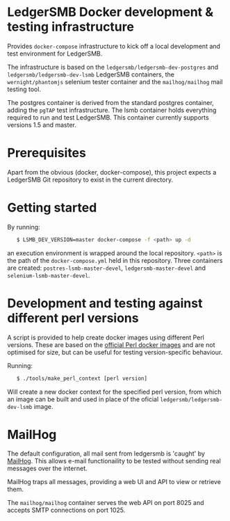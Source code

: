 # LedgerSMB Docker development & testing infrastructure

Provides `docker-compose` infrastructure to kick off a local development
and test environment for LedgerSMB.

The infrastructure is based on the `ledgersmb/ledgersmb-dev-postgres` and
`ledgersmb/ledgersmb-dev-lsmb` LedgerSMB containers, the `wernight/phantomjs`
selenium tester container and the `mailhog/mailhog` mail testing tool.

The postgres container is derived from the standard
postgres container, adding the `pgTAP` test infrastructure. The lsmb container
holds everything required to run and test LedgerSMB. This container currently
supports versions 1.5 and master.

# Prerequisites

Apart from the obvious (docker, docker-compose), this project expects
a LedgerSMB Git repository to exist in the current directory.

# Getting started

By running:

```sh
   $ LSMB_DEV_VERSION=master docker-compose -f <path> up -d
```

an execution environment is wrapped around the local repository. `<path>`
is the path of the `docker-compose.yml` held in this repository. Three
containers are created: `postres-lsmb-master-devel`, `ledgersmb-master-devel`
and `selenium-lsmb-master-devel`.

# Development and testing against different perl versions

A script is provided to help create docker images using different Perl
versions. These are based on the
[official Perl docker images](https://hub.docker.com/_/perl/) and are not
optimised for size, but can be useful for testing version-specific
behaviour.

Running:

```sh
   $ ./tools/make_perl_context [perl version]
```

Will create a new docker context for the specified perl version, from
which an image can be built and used in place of the oficial
`ledgersmb/ledgersmb-dev-lsmb` image.

# MailHog

The default configuration, all mail sent from ledgersmb is 'caught' by
[MailHog](https://github.com/mailhog/MailHog). This allows e-mail
functionaility to be tested without sending real messages over the
internet.

MailHog traps all messages, providing a web UI and API to view or retrieve
them.

The `mailhog/mailhog` container serves the web API on port 8025 and accepts
SMTP connections on port 1025.

